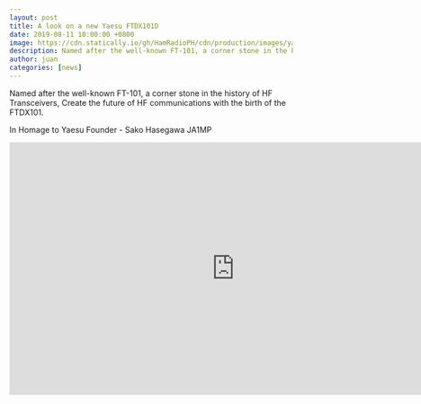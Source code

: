 ```yaml
---
layout: post
title: A look on a new Yaesu FTDX101D
date: 2019-08-11 10:00:00 +0800
image: https://cdn.statically.io/gh/HamRadioPH/cdn/production/images/yaesu-ftdx101d.jpg
description: Named after the well-known FT-101, a corner stone in the history of HF Transceivers, Create the future of HF communications with the birth of the FTDX101. In Homage to Yaesu Founder - Sako Hasegawa JA1MP
author: juan
categories: [news]
---
```


Named after the well-known FT-101, a corner stone in the history of HF Transceivers, Create the future of HF communications with the birth of the FTDX101.

In Homage to Yaesu Founder - Sako Hasegawa JA1MP

<center><iframe width="800" height="450" src="https://www.youtube.com/embed/avS51gRJ71s" frameborder="0" allow="accelerometer; autoplay; encrypted-media; gyroscope; picture-in-picture" allowfullscreen></iframe></center>
